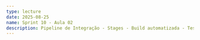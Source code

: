 ```yaml
---
type: lecture
date: 2025-08-25
name: Sprint 10 - Aula 02
description: Pipeline de Integração - Stages - Build automatizada - Testes automatizados - qualidade de software - deploy
---
```

